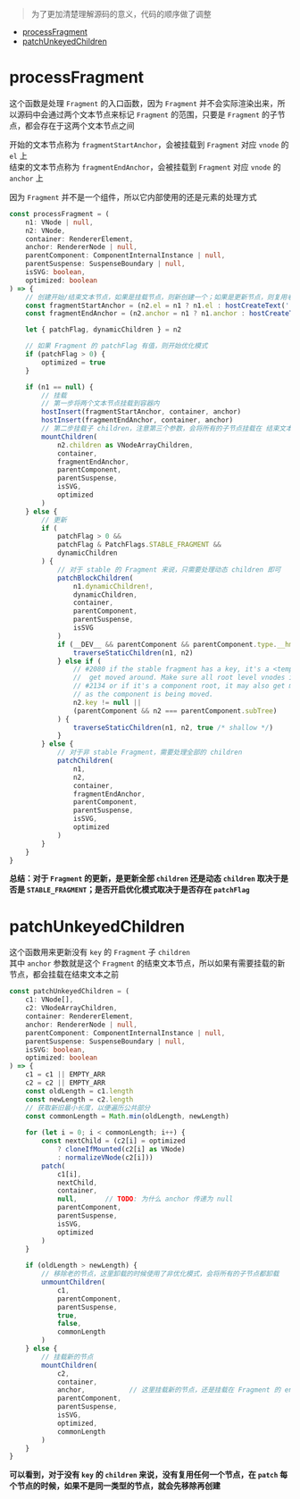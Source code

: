 > 为了更加清楚理解源码的意义，代码的顺序做了调整  

<!-- TOC -->

- [processFragment](#processfragment)
- [patchUnkeyedChildren](#patchunkeyedchildren)

<!-- /TOC -->

# processFragment  
这个函数是处理 `Fragment` 的入口函数，因为 `Fragment` 并不会实际渲染出来，所以源码中会通过两个文本节点来标记 `Fragment` 的范围，只要是 `Fragment` 的子节点，都会存在于这两个文本节点之间  

开始的文本节点称为 `fragmentStartAnchor`，会被挂载到 `Fragment` 对应 `vnode` 的 `el` 上  
结束的文本节点称为 `fragmentEndAnchor`，会被挂载到 `Fragment` 对应 `vnode` 的 `anchor` 上   

因为 `Fragment` 并不是一个组件，所以它内部使用的还是元素的处理方式  

```typescript
const processFragment = (
    n1: VNode | null,
    n2: VNode,
    container: RendererElement,
    anchor: RendererNode | null,
    parentComponent: ComponentInternalInstance | null,
    parentSuspense: SuspenseBoundary | null,
    isSVG: boolean,
    optimized: boolean
) => {
    // 创建开始/结束文本节点，如果是挂载节点，则新创建一个；如果是更新节点，则复用老 vnode 的文本节点
    const fragmentStartAnchor = (n2.el = n1 ? n1.el : hostCreateText(''))!
    const fragmentEndAnchor = (n2.anchor = n1 ? n1.anchor : hostCreateText(''))!

    let { patchFlag, dynamicChildren } = n2

    // 如果 Fragment 的 patchFlag 有值，则开始优化模式
    if (patchFlag > 0) {
        optimized = true
    }

    if (n1 == null) {
        // 挂载
        // 第一步将两个文本节点挂载到容器内
        hostInsert(fragmentStartAnchor, container, anchor)
        hostInsert(fragmentEndAnchor, container, anchor)
        // 第二步挂载子 children，注意第三个参数，会将所有的子节点挂载在 结束文本 之前
        mountChildren(
            n2.children as VNodeArrayChildren,
            container,
            fragmentEndAnchor,
            parentComponent,
            parentSuspense,
            isSVG,
            optimized
        )
    } else {
        // 更新
        if (
            patchFlag > 0 &&
            patchFlag & PatchFlags.STABLE_FRAGMENT &&
            dynamicChildren
        ) {
            // 对于 stable 的 Fragment 来说，只需要处理动态 children 即可
            patchBlockChildren(
                n1.dynamicChildren!,
                dynamicChildren,
                container,
                parentComponent,
                parentSuspense,
                isSVG
            )
            if (__DEV__ && parentComponent && parentComponent.type.__hmrId) {
                traverseStaticChildren(n1, n2)
            } else if (
                // #2080 if the stable fragment has a key, it's a <template v-for> that may
                //  get moved around. Make sure all root level vnodes inherit el.
                // #2134 or if it's a component root, it may also get moved around
                // as the component is being moved.
                n2.key != null ||
                (parentComponent && n2 === parentComponent.subTree)
            ) {
                traverseStaticChildren(n1, n2, true /* shallow */)
            }
        } else {
            // 对于非 stable Fragment，需要处理全部的 children
            patchChildren(
                n1,
                n2,
                container,
                fragmentEndAnchor,
                parentComponent,
                parentSuspense,
                isSVG,
                optimized
            )
        }
    }
}
```   

**总结：对于 `Fragment` 的更新，是更新全部 `children` 还是动态 `children` 取决于是否是 `STABLE_FRAGMENT`；是否开启优化模式取决于是否存在 `patchFlag`**  

# patchUnkeyedChildren  
这个函数用来更新没有 `key` 的 `Fragment` 子 `children`  
其中 `anchor` 参数就是这个 `Fragment` 的结束文本节点，所以如果有需要挂载的新节点，都会挂载在结束文本之前  

```typescript
const patchUnkeyedChildren = (
    c1: VNode[],
    c2: VNodeArrayChildren,
    container: RendererElement,
    anchor: RendererNode | null,
    parentComponent: ComponentInternalInstance | null,
    parentSuspense: SuspenseBoundary | null,
    isSVG: boolean,
    optimized: boolean
) => {
    c1 = c1 || EMPTY_ARR
    c2 = c2 || EMPTY_ARR
    const oldLength = c1.length
    const newLength = c2.length
    // 获取新旧最小长度，以便遍历公共部分
    const commonLength = Math.min(oldLength, newLength)
    
    for (let i = 0; i < commonLength; i++) {
        const nextChild = (c2[i] = optimized
            ? cloneIfMounted(c2[i] as VNode)
            : normalizeVNode(c2[i]))
        patch(
            c1[i],
            nextChild,
            container,
            null,       // TODO: 为什么 anchor 传递为 null
            parentComponent,
            parentSuspense,
            isSVG,
            optimized
        )
    }
    
    if (oldLength > newLength) {
        // 移除老的节点，这里卸载的时候使用了非优化模式，会将所有的子节点都卸载
        unmountChildren(
            c1,
            parentComponent,
            parentSuspense,
            true,
            false,
            commonLength
        )
    } else {
        // 挂载新的节点
        mountChildren(
            c2,
            container,
            anchor,           // 这里挂载新的节点，还是挂载在 Fragment 的 end anchor 之前
            parentComponent,
            parentSuspense,
            isSVG,
            optimized,
            commonLength
        )
    }
}
```  

**可以看到，对于没有 `key` 的 `children` 来说，没有复用任何一个节点，在 `patch` 每个节点的时候，如果不是同一类型的节点，就会先移除再创建**